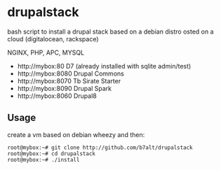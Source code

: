 drupalstack
===========

bash script to install a drupal stack based on a debian distro osted on a cloud (digitalocean, rackspace)

NGINX, PHP, APC, MYSQL

* http://mybox:80  D7  (already installed with sqlite admin/test)
* http://mybox:8080 Drupal Commons
* http://mybox:8070 Tb Sirate Starter
* http://mybox:8090 Drupal Spark
* http://mybox:8060 Drupal8


## Usage

create a vm based on debian wheezy and then:

```
root@mybox:~# git clone http://github.com/b7alt/drupalstack
root@mybox:~# cd drupalstack
root@mybox:~# ./install
```

